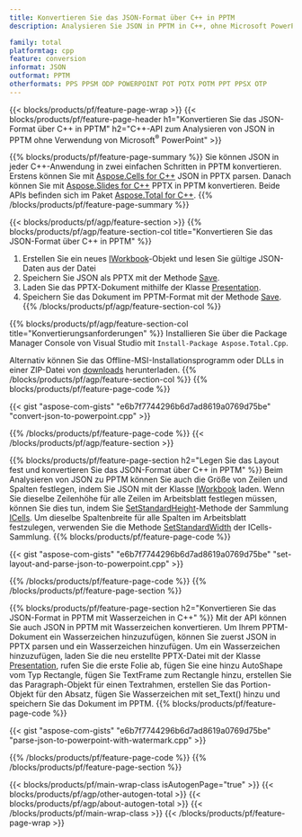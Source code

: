```yaml
---
title: Konvertieren Sie das JSON-Format über C++ in PPTM
description: Analysieren Sie JSON in PPTM in C++, ohne Microsoft PowerPoint zu verwenden

family: total
platformtag: cpp
feature: conversion
informat: JSON
outformat: PPTM
otherformats: PPS PPSM ODP POWERPOINT POT POTX POTM PPT PPSX OTP
---
```

{{< blocks/products/pf/feature-page-wrap >}}
{{< blocks/products/pf/feature-page-header h1="Konvertieren Sie das JSON-Format über C++ in PPTM" h2="C++-API zum Analysieren von JSON in PPTM ohne Verwendung von Microsoft<sup>&reg;</sup> PowerPoint" >}}

{{% blocks/products/pf/feature-page-summary %}}
Sie können JSON in jeder C++-Anwendung in zwei einfachen Schritten in PPTM konvertieren. Erstens können Sie mit [Aspose.Cells for C++](https://products.aspose.com/cells/cpp/) JSON in PPTX parsen. Danach können Sie mit [Aspose.Slides for C++](https://products.aspose.com/slides/cpp/) PPTX in PPTM konvertieren. Beide APIs befinden sich im Paket [Aspose.Total for C++](https://products.aspose.com/total/cpp/). 
{{% /blocks/products/pf/feature-page-summary  %}}

{{< blocks/products/pf/agp/feature-section >}}
{{% blocks/products/pf/agp/feature-section-col title="Konvertieren Sie das JSON-Format über C++ in PPTM" %}}
1. Erstellen Sie ein neues [IWorkbook](https://reference.aspose.com/cells/cpp/class/aspose.cells.i_workbook)-Objekt und lesen Sie gültige JSON-Daten aus der Datei
2. Speichern Sie JSON als PPTX mit der Methode [Save](https://reference.aspose.com/cells/cpp/class/aspose.cells.i_workbook#a9460f52a2dec8f4bf623a4905167d997).
3. Laden Sie das PPTX-Dokument mithilfe der Klasse [Presentation](https://reference.aspose.com/slides/cpp/class/aspose.slides.presentation).
4. Speichern Sie das Dokument im PPTM-Format mit der Methode [Save](https://reference.aspose.com/slides/cpp/class/aspose.slides.presentation#afcd59ec697bf05c10f78c3869de2ec9e).
{{% /blocks/products/pf/agp/feature-section-col %}}

{{% blocks/products/pf/agp/feature-section-col title="Konvertierungsanforderungen" %}}
Installieren Sie über die Package Manager Console von Visual Studio mit ```Install-Package Aspose.Total.Cpp```.

Alternativ können Sie das Offline-MSI-Installationsprogramm oder DLLs in einer ZIP-Datei von [downloads](https://releases.aspose.com/total/cpp) herunterladen.
{{% /blocks/products/pf/agp/feature-section-col %}}
{{% blocks/products/pf/feature-page-code %}}

{{< gist "aspose-com-gists" "e6b7f7744296b6d7ad8619a0769d75be" "convert-json-to-powerpoint.cpp" >}}



{{% /blocks/products/pf/feature-page-code %}}
{{< /blocks/products/pf/agp/feature-section >}}

{{% blocks/products/pf/feature-page-section  h2="Legen Sie das Layout fest und konvertieren Sie das JSON-Format über C++ in PPTM" %}}
Beim Analysieren von JSON zu PPTM können Sie auch die Größe von Zeilen und Spalten festlegen, indem Sie JSON mit der Klasse [IWorkbook](https://reference.aspose.com/cells/cpp/class/aspose.cells.i_workbook) laden. Wenn Sie dieselbe Zeilenhöhe für alle Zeilen im Arbeitsblatt festlegen müssen, können Sie dies tun, indem Sie [SetStandardHeight](https://reference.aspose.com/cells/cpp/class/aspose.cells.i_cell#a0b79a3163e2b601aa1b6a6a1e3f1467f )-Methode der Sammlung [ICells](https://reference.aspose.com/cells/cpp/class/aspose.cells.i_cell). Um dieselbe Spaltenbreite für alle Spalten im Arbeitsblatt festzulegen, verwenden Sie die Methode [SetStandardWidth](https://reference.aspose.com/cells/cpp/class/aspose.cells.i_cell#a48f5dbccc3bf4bb9e6e882094b500bd7) der ICells-Sammlung.
{{% blocks/products/pf/feature-page-code %}}

{{< gist "aspose-com-gists" "e6b7f7744296b6d7ad8619a0769d75be" "set-layout-and-parse-json-to-powerpoint.cpp" >}}

{{% /blocks/products/pf/feature-page-code  %}}
{{% /blocks/products/pf/feature-page-section %}}

{{% blocks/products/pf/feature-page-section  h2="Konvertieren Sie das JSON-Format in PPTM mit Wasserzeichen in C++" %}}
Mit der API können Sie auch JSON in PPTM mit Wasserzeichen konvertieren. Um Ihrem PPTM-Dokument ein Wasserzeichen hinzuzufügen, können Sie zuerst JSON in PPTX parsen und ein Wasserzeichen hinzufügen. Um ein Wasserzeichen hinzuzufügen, laden Sie die neu erstellte PPTX-Datei mit der Klasse [Presentation](https://reference.aspose.com/slides/cpp/class/aspose.slides.presentation), rufen Sie die erste Folie ab, fügen Sie eine hinzu AutoShape vom Typ Rectangle, fügen Sie TextFrame zum Rectangle hinzu, erstellen Sie das Paragraph-Objekt für einen Textrahmen, erstellen Sie das Portion-Objekt für den Absatz, fügen Sie Wasserzeichen mit set_Text() hinzu und speichern Sie das Dokument im PPTM.
{{% blocks/products/pf/feature-page-code %}}

{{< gist "aspose-com-gists" "e6b7f7744296b6d7ad8619a0769d75be" "parse-json-to-powerpoint-with-watermark.cpp" >}}

{{% /blocks/products/pf/feature-page-code  %}}
{{% /blocks/products/pf/feature-page-section %}}

{{< blocks/products/pf/main-wrap-class isAutogenPage="true" >}}
{{< blocks/products/pf/agp/other-autogen-total >}}
{{< blocks/products/pf/agp/about-autogen-total >}}
{{< /blocks/products/pf/main-wrap-class >}}
{{< /blocks/products/pf/feature-page-wrap >}}